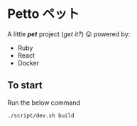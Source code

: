 # Petto ペット

A little **_pet_** project (_get it?_) :stuck_out_tongue: powered by:
* Ruby
* React
* Docker

## To start

Run the below command
```
./script/dev.sh build
```
